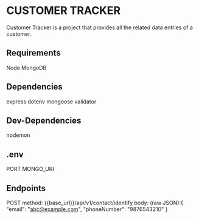 # CUSTOMER TRACKER

Customer Tracker is a project that provides all the related data entries of a customer.

## Requirements

Node
MongoDB

## Dependencies

express
dotenv
mongoose
validator

## Dev-Dependencies

nodemon

## .env

PORT
MONGO_URI

## Endpoints

POST method: {{base_url}}/api/v1/contact/identify
body: (raw JSON):{ "email": "abc@example.com", "phoneNumber": "9876543210" }

